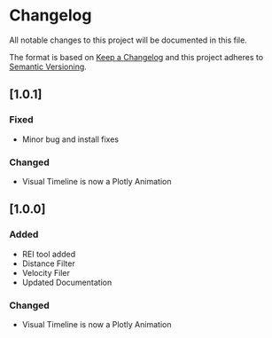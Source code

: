 # Changelog
All notable changes to this project will be documented in this file.

The format is based on [Keep a Changelog](http://keepachangelog.com/en/1.0.0/)
and this project adheres to [Semantic Versioning](http://semver.org/spec/v2.0.0.html).

## [1.0.1]

### Fixed
- Minor bug and install fixes

### Changed
- Visual Timeline is now a Plotly Animation

## [1.0.0]

### Added
- REI tool added
- Distance Filter
- Velocity Filer
- Updated Documentation

### Changed
- Visual Timeline is now a Plotly Animation
